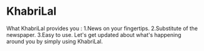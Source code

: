# KhabriLal
What KhabriLal provides you :
1.News on your fingertips.
2.Substitute of the newspaper.
3.Easy to use.
Let's get updated about what's happening around you by simply using KhabriLal.
